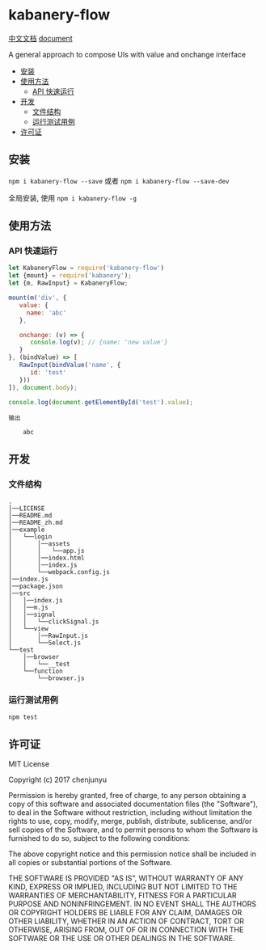 # kabanery-flow

[中文文档](./README_zh.md)   [document](./README.md)

A general approach to compose UIs with value and onchange interface
- [安装](#%E5%AE%89%E8%A3%85)
- [使用方法](#%E4%BD%BF%E7%94%A8%E6%96%B9%E6%B3%95)
  * [API 快速运行](#api-%E5%BF%AB%E9%80%9F%E8%BF%90%E8%A1%8C)
- [开发](#%E5%BC%80%E5%8F%91)
  * [文件结构](#%E6%96%87%E4%BB%B6%E7%BB%93%E6%9E%84)
  * [运行测试用例](#%E8%BF%90%E8%A1%8C%E6%B5%8B%E8%AF%95%E7%94%A8%E4%BE%8B)
- [许可证](#%E8%AE%B8%E5%8F%AF%E8%AF%81)

## 安装

`npm i kabanery-flow --save` 或者 `npm i kabanery-flow --save-dev`

全局安装, 使用 `npm i kabanery-flow -g`



## 使用方法








### API 快速运行



```js
let KabaneryFlow = require('kabanery-flow')
let {mount} = require('kabanery');
let {m, RawInput} = KabaneryFlow;

mount(m('div', {
   value: {
     name: 'abc'
   },

   onchange: (v) => {
      console.log(v); // {name: 'new value'}
   }
}, (bindValue) => [
   RawInput(bindValue('name', {
      id: 'test'
   }))
]), document.body);

console.log(document.getElementById('test').value);
```

```
输出

    abc

```


## 开发

### 文件结构

```
.    
│──LICENSE    
│──README.md    
│──README_zh.md    
│──example    
│   └──login    
│       │──assets    
│       │   └──app.js    
│       │──index.html    
│       │──index.js    
│       └──webpack.config.js    
│──index.js    
│──package.json    
│──src    
│   │──index.js    
│   │──m.js    
│   │──signal    
│   │   └──clickSignal.js    
│   └──view    
│       │──RawInput.js    
│       └──Select.js    
└──test    
    │──browser    
    │   └──__test    
    └──function    
        └──browser.js     
```


### 运行测试用例

`npm test`

## 许可证

MIT License

Copyright (c) 2017 chenjunyu

Permission is hereby granted, free of charge, to any person obtaining a copy
of this software and associated documentation files (the "Software"), to deal
in the Software without restriction, including without limitation the rights
to use, copy, modify, merge, publish, distribute, sublicense, and/or sell
copies of the Software, and to permit persons to whom the Software is
furnished to do so, subject to the following conditions:

The above copyright notice and this permission notice shall be included in all
copies or substantial portions of the Software.

THE SOFTWARE IS PROVIDED "AS IS", WITHOUT WARRANTY OF ANY KIND, EXPRESS OR
IMPLIED, INCLUDING BUT NOT LIMITED TO THE WARRANTIES OF MERCHANTABILITY,
FITNESS FOR A PARTICULAR PURPOSE AND NONINFRINGEMENT. IN NO EVENT SHALL THE
AUTHORS OR COPYRIGHT HOLDERS BE LIABLE FOR ANY CLAIM, DAMAGES OR OTHER
LIABILITY, WHETHER IN AN ACTION OF CONTRACT, TORT OR OTHERWISE, ARISING FROM,
OUT OF OR IN CONNECTION WITH THE SOFTWARE OR THE USE OR OTHER DEALINGS IN THE
SOFTWARE.
